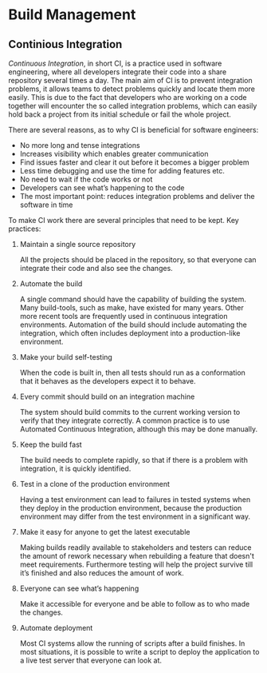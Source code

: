 Build Management
===============

Continious Integration
----------------------

*Continuous Integration*, in short CI, is a practice used in software engineering, where all developers integrate their code into a share repository several times a day. The main aim of CI is to prevent integration problems, it allows teams to detect problems quickly and locate them more easily. This is due to the fact that developers who are working on a code together will encounter the so called integration problems, which can easily hold back a project from its initial schedule or fail the whole project.

There are several reasons, as to why CI is beneficial for software engineers:


*	No more long and tense integrations
*	Increases visibility which enables greater communication
*	Find issues faster and clear it out before it becomes a bigger problem
*	Less time debugging and use the time for adding features etc.
*	No need to wait if the code works or not
*	Developers can see what’s happening to the code
*	The most important point: reduces integration problems and deliver the software in time

To make CI work there are several principles that need to be kept. Key practices:

1.	Maintain a single source repository

    All the projects should be placed in the repository, so that everyone can integrate their code and also see the changes.

2.	Automate the build

    A single command should have the capability of building the system. Many build-tools, such as make, have existed for many years. Other more recent tools are frequently used in continuous integration environments. Automation of the build should include automating the integration, which often includes deployment into a production-like environment.

3.	Make your build self-testing

    When the code is built in, then all tests should run as a conformation that it behaves as the developers expect it to behave.

4.	Every commit should build on an integration machine

    The system should build commits to the current working version to verify that they integrate correctly. A common practice is to use Automated Continuous Integration, although this may be done manually. 

5.	Keep the build fast

    The build needs to complete rapidly, so that if there is a problem with integration, it is quickly identified.


6.	Test in a clone of the production environment

    Having a test environment can lead to failures in tested systems when they deploy in the production environment, because the production environment may differ from the test environment in a significant way. 

7.	Make it easy for anyone to get the latest executable

    Making builds readily available to stakeholders and testers can reduce the amount of rework necessary when rebuilding a feature that doesn't meet requirements. Furthermore testing will help the project survive till it’s finished and also reduces the amount of work.

8.	Everyone can see what’s happening

    Make it accessible for everyone and be able to follow as to who made the changes.

9.	Automate deployment

    Most CI systems allow the running of scripts after a build finishes. In most situations, it is possible to write a script to deploy the application to a live test server that everyone can look at.


